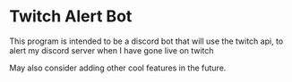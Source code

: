 <h1>Twitch Alert Bot</h1>

<p>This program is intended to be a discord bot that will use the twitch api, to alert my discord server when I have gone live on twitch</p>
<p>May also consider adding other cool features in the future.</p>
